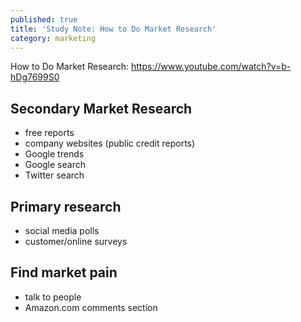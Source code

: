 ```yaml
---
published: true
title: 'Study Note: How to Do Market Research'
category: marketing
---
```

How to Do Market Research: https://www.youtube.com/watch?v=b-hDg7699S0

## Secondary Market Research
- free reports
- company websites (public credit reports)
- Google trends
- Google search
- Twitter search


## Primary research
- social media polls
- customer/online surveys


## Find market pain
- talk to people
- Amazon.com comments section

